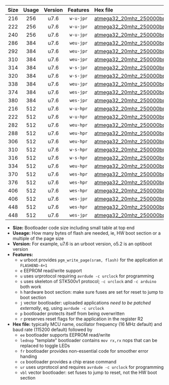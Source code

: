 |Size|Usage|Version|Features|Hex file|
|:-:|:-:|:-:|:-:|:--|
|216|256|u7.6|`w-u-jpr`|[atmega32_20mhz_250000bps_ur_vbl.hex](https://raw.githubusercontent.com/stefanrueger/urboot/main/atmega32_20mhz_250000bps_ur_vbl.hex)|
|222|256|u7.6|`w-u-jpr`|[atmega32_20mhz_250000bps_lednop_ur_vbl.hex](https://raw.githubusercontent.com/stefanrueger/urboot/main/atmega32_20mhz_250000bps_lednop_ur_vbl.hex)|
|240|256|u7.6|`w-u-jpr`|[atmega32_20mhz_250000bps_lednop_fr_ur_vbl.hex](https://raw.githubusercontent.com/stefanrueger/urboot/main/atmega32_20mhz_250000bps_lednop_fr_ur_vbl.hex)|
|286|384|u7.6|`weu-jpr`|[atmega32_20mhz_250000bps_ee_ur_vbl.hex](https://raw.githubusercontent.com/stefanrueger/urboot/main/atmega32_20mhz_250000bps_ee_ur_vbl.hex)|
|292|384|u7.6|`weu-jpr`|[atmega32_20mhz_250000bps_ee_lednop_ur_vbl.hex](https://raw.githubusercontent.com/stefanrueger/urboot/main/atmega32_20mhz_250000bps_ee_lednop_ur_vbl.hex)|
|310|384|u7.6|`weu-jpr`|[atmega32_20mhz_250000bps_ee_lednop_fr_ur_vbl.hex](https://raw.githubusercontent.com/stefanrueger/urboot/main/atmega32_20mhz_250000bps_ee_lednop_fr_ur_vbl.hex)|
|314|384|u7.6|`w-s-jpr`|[atmega32_20mhz_250000bps_vbl.hex](https://raw.githubusercontent.com/stefanrueger/urboot/main/atmega32_20mhz_250000bps_vbl.hex)|
|320|384|u7.6|`w-s-jpr`|[atmega32_20mhz_250000bps_lednop_vbl.hex](https://raw.githubusercontent.com/stefanrueger/urboot/main/atmega32_20mhz_250000bps_lednop_vbl.hex)|
|338|384|u7.6|`weu-jpr`|[atmega32_20mhz_250000bps_ee_lednop_fr_ce_ur_vbl.hex](https://raw.githubusercontent.com/stefanrueger/urboot/main/atmega32_20mhz_250000bps_ee_lednop_fr_ce_ur_vbl.hex)|
|374|384|u7.6|`wes-jpr`|[atmega32_20mhz_250000bps_ee_vbl.hex](https://raw.githubusercontent.com/stefanrueger/urboot/main/atmega32_20mhz_250000bps_ee_vbl.hex)|
|380|384|u7.6|`wes-jpr`|[atmega32_20mhz_250000bps_ee_lednop_vbl.hex](https://raw.githubusercontent.com/stefanrueger/urboot/main/atmega32_20mhz_250000bps_ee_lednop_vbl.hex)|
|216|512|u7.6|`w-u-hpr`|[atmega32_20mhz_250000bps_ur.hex](https://raw.githubusercontent.com/stefanrueger/urboot/main/atmega32_20mhz_250000bps_ur.hex)|
|222|512|u7.6|`w-u-hpr`|[atmega32_20mhz_250000bps_lednop_ur.hex](https://raw.githubusercontent.com/stefanrueger/urboot/main/atmega32_20mhz_250000bps_lednop_ur.hex)|
|282|512|u7.6|`weu-hpr`|[atmega32_20mhz_250000bps_ee_ur.hex](https://raw.githubusercontent.com/stefanrueger/urboot/main/atmega32_20mhz_250000bps_ee_ur.hex)|
|288|512|u7.6|`weu-hpr`|[atmega32_20mhz_250000bps_ee_lednop_ur.hex](https://raw.githubusercontent.com/stefanrueger/urboot/main/atmega32_20mhz_250000bps_ee_lednop_ur.hex)|
|306|512|u7.6|`weu-hpr`|[atmega32_20mhz_250000bps_ee_lednop_fr_ur.hex](https://raw.githubusercontent.com/stefanrueger/urboot/main/atmega32_20mhz_250000bps_ee_lednop_fr_ur.hex)|
|310|512|u7.6|`w-s-hpr`|[atmega32_20mhz_250000bps.hex](https://raw.githubusercontent.com/stefanrueger/urboot/main/atmega32_20mhz_250000bps.hex)|
|316|512|u7.6|`w-s-hpr`|[atmega32_20mhz_250000bps_lednop.hex](https://raw.githubusercontent.com/stefanrueger/urboot/main/atmega32_20mhz_250000bps_lednop.hex)|
|334|512|u7.6|`weu-hpr`|[atmega32_20mhz_250000bps_ee_lednop_fr_ce_ur.hex](https://raw.githubusercontent.com/stefanrueger/urboot/main/atmega32_20mhz_250000bps_ee_lednop_fr_ce_ur.hex)|
|370|512|u7.6|`wes-hpr`|[atmega32_20mhz_250000bps_ee.hex](https://raw.githubusercontent.com/stefanrueger/urboot/main/atmega32_20mhz_250000bps_ee.hex)|
|376|512|u7.6|`wes-hpr`|[atmega32_20mhz_250000bps_ee_lednop.hex](https://raw.githubusercontent.com/stefanrueger/urboot/main/atmega32_20mhz_250000bps_ee_lednop.hex)|
|406|512|u7.6|`wes-hpr`|[atmega32_20mhz_250000bps_ee_lednop_fr.hex](https://raw.githubusercontent.com/stefanrueger/urboot/main/atmega32_20mhz_250000bps_ee_lednop_fr.hex)|
|406|512|u7.6|`wes-jpr`|[atmega32_20mhz_250000bps_ee_lednop_fr_vbl.hex](https://raw.githubusercontent.com/stefanrueger/urboot/main/atmega32_20mhz_250000bps_ee_lednop_fr_vbl.hex)|
|448|512|u7.6|`wes-hpr`|[atmega32_20mhz_250000bps_ee_lednop_fr_ce.hex](https://raw.githubusercontent.com/stefanrueger/urboot/main/atmega32_20mhz_250000bps_ee_lednop_fr_ce.hex)|
|448|512|u7.6|`wes-jpr`|[atmega32_20mhz_250000bps_ee_lednop_fr_ce_vbl.hex](https://raw.githubusercontent.com/stefanrueger/urboot/main/atmega32_20mhz_250000bps_ee_lednop_fr_ce_vbl.hex)|

- **Size:** Bootloader code size including small table at top end
- **Useage:** How many bytes of flash are needed, ie, HW boot section or a multiple of the page size
- **Version:** For example, u7.6 is an urboot version, o5.2 is an optiboot version
- **Features:**
  + `w` urboot provides `pgm_write_page(sram, flash)` for the application at `FLASHEND-4+1`
  + `e` EEPROM read/write support
  + `u` uses urprotocol requiring `avrdude -c urclock` for programming
  + `s` uses skeleton of STK500v1 protocol; `-c urclock` and `-c arduino` both work
  + `h` hardware boot section: make sure fuses are set for reset to jump to boot section
  + `j` vector bootloader: uploaded applications *need to be patched externally*, eg, using `avrdude -c urclock`
  + `p` bootloader protects itself from being overwritten
  + `r` preserves reset flags for the application in the register R2
- **Hex file:** typically MCU name, oscillator frequency (16 MHz default) and baud rate (115200 default) followed by
  + `ee` bootloader supports EEPROM read/write
  + `lednop` "template" bootloader contains `mov rx,rx` nops that can be replaced to toggle LEDs
  + `fr` bootloader provides non-essential code for smoother error handing
  + `ce` bootloader provides a chip erase command
  + `ur` uses urprotocol and requires `avrdude -c urclock` for programming
  + `vbl` vector bootloader: set fuses to jump to reset, not the HW boot section
